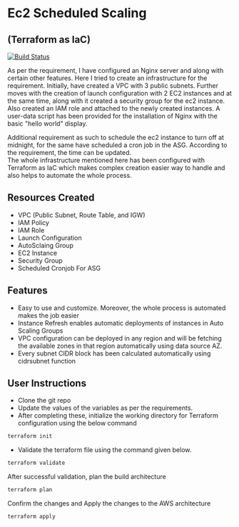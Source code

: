 # Ec2 Scheduled Scaling
## (Terraform as IaC)

[![Build Status](https://travis-ci.org/joemccann/dillinger.svg?branch=master)](https://travis-ci.org/joemccann/dillinger)


As per the requirement, I have configured an Nginx server and along with certain other features. Here I tried to create an infrastructure for the requirement. Initially, have created a VPC with 3 public subnets. Further moves with the creation of launch configuration with 2 EC2 instances and at the same time, along with it created a security group for the ec2 instance. Also created an IAM role and attached to the newly created instances. A user-data script has been provided for the installation of Nginx with the basic "hello world" display. 

Additional requirement as  such to schedule the ec2 instance to turn off at midnight, for the same have  scheduled a cron  job in the ASG. According to the requirement, the time can be updated.  
The whole infrastructure mentioned here has been configured with Terraform as IaC which makes complex creation easier way to handle and also helps to automate the whole process.  

## Resources Created

- VPC (Public Subnet, Route Table, and IGW)
- IAM Policy
- IAM Role
- Launch Configuration
- AutoSclaing Group
- EC2 Instance
- Security Group
- Scheduled Cronjob For ASG

## Features
- Easy to use and customize. Moreover, the whole process is automated makes the job easier
- Instance Refresh enables automatic deployments of instances in Auto Scaling Groups
- VPC configuration can be deployed in any region and will be fetching the available zones in that region automatically using data source AZ.
- Every subnet CIDR block has been calculated automatically using cidrsubnet function

## User Instructions
- Clone the git repo
- Update the values of the variables as per the requirements. 
- After completing these, initialize the working directory for Terraform configuration using the below command
```sh
terraform init
```
- Validate the terraform file using the command given below.
```sh
terraform validate
```
After successful validation, plan the build architecture
```sh
terraform plan 
```
Confirm the changes and Apply the changes to the AWS architecture
```sh
terraform apply
```

